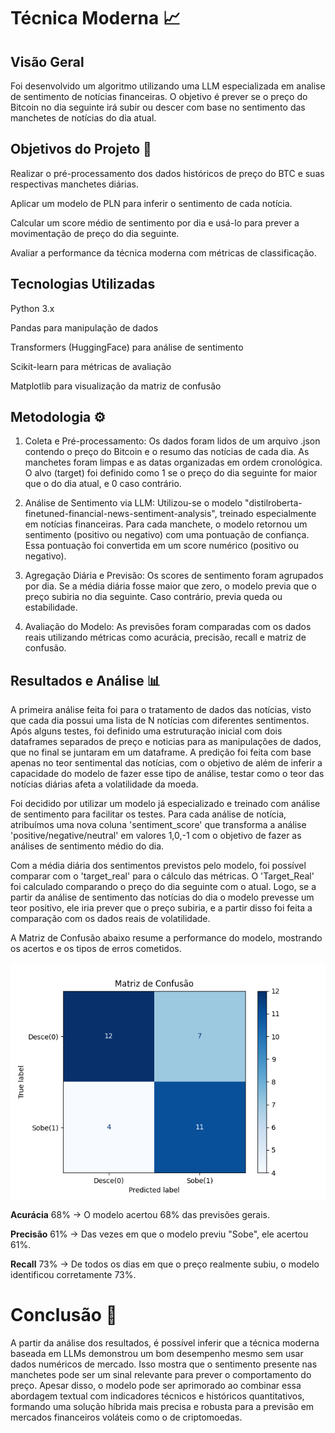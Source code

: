 # Técnica Moderna 📈

## Visão Geral

Foi desenvolvido um algoritmo utilizando uma LLM especializada em analise de sentimento de notícias financeiras. O objetivo é prever se o preço do Bitcoin no dia seguinte irá subir ou descer com base no sentimento das manchetes de notícias do dia atual.

## Objetivos do Projeto 🎯

Realizar o pré-processamento dos dados históricos de preço do BTC e suas respectivas manchetes diárias.

Aplicar um modelo de PLN para inferir o sentimento de cada notícia.

Calcular um score médio de sentimento por dia e usá-lo para prever a movimentação de preço do dia seguinte.

Avaliar a performance da técnica moderna com métricas de classificação.

## Tecnologias Utilizadas

Python 3.x

Pandas para manipulação de dados

Transformers (HuggingFace) para análise de sentimento

Scikit-learn para métricas de avaliação

Matplotlib para visualização da matriz de confusão

## Metodologia ⚙️

1. Coleta e Pré-processamento:
Os dados foram lidos de um arquivo .json contendo o preço do Bitcoin e o resumo das notícias de cada dia. As manchetes foram limpas e as datas organizadas em ordem cronológica. O alvo (target) foi definido como 1 se o preço do dia seguinte for maior que o do dia atual, e 0 caso contrário.

2. Análise de Sentimento via LLM:
Utilizou-se o modelo "distilroberta-finetuned-financial-news-sentiment-analysis", treinado especialmente em notícias financeiras. Para cada manchete, o modelo retornou um sentimento (positivo ou negativo) com uma pontuação de confiança. Essa pontuação foi convertida em um score numérico (positivo ou negativo).

3. Agregação Diária e Previsão:
Os scores de sentimento foram agrupados por dia. Se a média diária fosse maior que zero, o modelo previa que o preço subiria no dia seguinte. Caso contrário, previa queda ou estabilidade.

4. Avaliação do Modelo:
As previsões foram comparadas com os dados reais utilizando métricas como acurácia, precisão, recall e matriz de confusão.

## Resultados e Análise 📊

A primeira análise feita foi para o tratamento de dados das notícias, visto que cada dia possui uma lista de N notícias com diferentes sentimentos. Após alguns testes, foi definido uma estruturação inicial com dois dataframes separados de preço e noticias para as manipulações de dados, que no final se juntaram em um dataframe. A predição foi feita com base apenas no teor sentimental das notícias, com o objetivo de além de inferir a capacidade do modelo de fazer esse tipo de análise, testar como o teor das notícias diárias afeta a volatilidade da moeda.

Foi decidido por utilizar um modelo já especializado e treinado com análise de sentimento para facilitar os testes. Para cada análise de notícia, atribuímos uma nova coluna 'sentiment_score' que transforma a análise 'positive/negative/neutral' em valores 1,0,-1 com o objetivo de fazer as análises de sentimento médio do dia.

Com a média diária dos sentimentos previstos pelo modelo, foi possível comparar com o 'target_real' para o cálculo das métricas. O 'Target_Real' foi calculado comparando o preço do dia seguinte com o atual. Logo, se a partir da análise de sentimento das notícias do dia o modelo prevesse um teor positivo, ele iria prever que o preço subiria, e a partir disso foi feita a comparação com os dados reais de volatilidade.

A Matriz de Confusão abaixo resume a performance do modelo, mostrando os acertos e os tipos de erros cometidos.

![Matriz de Confusão](../images/matriz_confusao_moderna.png)



**Acurácia**
68% → O modelo acertou 68% das previsões gerais.

**Precisão**
61% → Das vezes em que o modelo previu "Sobe", ele acertou 61%.

**Recall**
73% → De todos os dias em que o preço realmente subiu, o modelo identificou corretamente 73%.

# Conclusão 🏁

A partir da análise dos resultados, é possível inferir que a técnica moderna baseada em LLMs demonstrou um bom desempenho mesmo sem usar dados numéricos de mercado. Isso mostra que o sentimento presente nas manchetes pode ser um sinal relevante para prever o comportamento do preço. Apesar disso, o modelo pode ser aprimorado ao combinar essa abordagem textual com indicadores técnicos e históricos quantitativos, formando uma solução híbrida mais precisa e robusta para a previsão em mercados financeiros voláteis como o de criptomoedas.